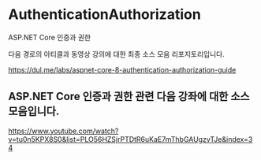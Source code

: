 # AuthenticationAuthorization

ASP.NET Core 인증과 권한

다음 경로의 아티클과 동영상 강의에 대한 최종 소스 모음 리포지토리입니다. 

https://dul.me/labs/aspnet-core-8-authentication-authorization-guide

## ASP.NET Core 인증과 권한 관련 다음 강좌에 대한 소스 모음입니다.

https://www.youtube.com/watch?v=tu0n5KPX8S0&list=PLO56HZSjrPTDtR6uKaE7mThbGAUgzvTJe&index=34
